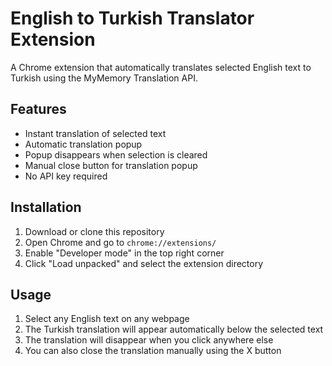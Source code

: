 # English to Turkish Translator Extension

A Chrome extension that automatically translates selected English text to Turkish using the MyMemory Translation API.

## Features
- Instant translation of selected text
- Automatic translation popup
- Popup disappears when selection is cleared
- Manual close button for translation popup
- No API key required

## Installation
1. Download or clone this repository
2. Open Chrome and go to `chrome://extensions/`
3. Enable "Developer mode" in the top right corner
4. Click "Load unpacked" and select the extension directory

## Usage
1. Select any English text on any webpage
2. The Turkish translation will appear automatically below the selected text
3. The translation will disappear when you click anywhere else
4. You can also close the translation manually using the X button

